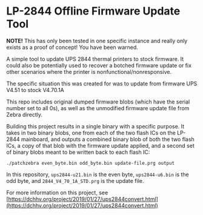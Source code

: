 LP-2844 Offline Firmware Update Tool
===================================

**NOTE!** This has only been tested in one specific instance and really only exists as a proof of concept! You have been warned.


A simple tool to update UPS 2844 thermal printers to stock firmware. It could also be potentially used to recover a botched firmware update or fix other scenarios where the printer is nonfunctional/nonresponsive.

The specific situation this was created for was to update from firmware UPS V4.51 to stock V4.70.1A

This repo includes original dumped firmware blobs (which have the serial number set to all 0s), as well as the unmodified firmware update file from Zebra directly.

Building this project results in a single binary with a specific purpose. It takes in two binary blobs, one from each of the two flash ICs on the LP-2844 mainboard, and outputs a combined binary blob of both the two flash ICs, a copy of that blob with the firmware update applied, and a second set of binary blobs meant to be written back to each flash IC:

```
./patchzebra even_byte.bin odd_byte.bin update-file.prg output
```

In this repository, `ups2844-u21.bin` is the even byte, `ups2844-u6.bin` is the odd byte, and `2844_V4_70_1A_STD.prg` is the update file.

For more information on this project, see [https://dchhv.org/project/2019/01/27/ups2844convert.html](https://dchhv.org/project/2019/01/27/ups2844convert.html)
